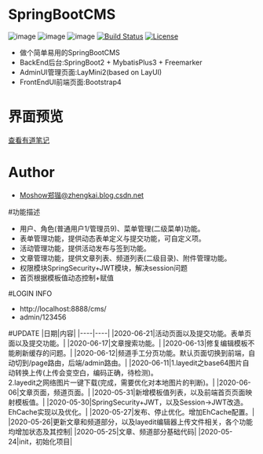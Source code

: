 # SpringBootCMS
![image](https://img.shields.io/badge/SpringBoot-%E2%98%85%E2%98%85%E2%98%85%E2%98%85%E2%98%85-blue.svg)
![image](https://img.shields.io/badge/MybatisPlus-%E2%98%85%E2%98%85%E2%98%85%E2%98%85%E2%98%85-blue.svg)
![image](https://img.shields.io/badge/Freemarker-%E2%98%85%E2%98%85%E2%98%85%E2%98%85%E2%98%85-blue.svg)
[![Build Status](https://travis-ci.org/moshowgame/SpringBootCMS.svg?branch=master)](https://travis-ci.org/moshowgame/SpringBootCMS)
[![License](https://img.shields.io/badge/license-Apache%202-4EB1BA.svg)](https://www.apache.org/licenses/LICENSE-2.0.html)

- 做个简单易用的SpringBootCMS
- BackEnd后台:SpringBoot2 + MybatisPlus3 + Freemarker
- AdminUI管理页面:LayMini2(based on LayUI)
- FrontEndUI前端页面:Bootstrap4

# 界面预览
[查看有道笔记](https://note.youdao.com/ynoteshare1/index.html?id=75b5e251f4c83215dec6428a03142995&type=note)

# Author
- Moshow郑锴@zhengkai.blog.csdn.net

#功能描述
- 用户、角色(普通用户1/管理员9)、菜单管理(二级菜单)功能。
- 表单管理功能，提供动态表单定义与提交功能，可自定义项。
- 活动管理功能，提供活动发布与签到功能。
- 文章管理功能，提供文章列表、频道列表(二级目录)、附件管理功能。
- 权限模块SpringSecurity+JWT模块，解决session问题
- 首页根据模板值动态控制+赋值

#LOGIN INFO
- http://localhost:8888/cms/
- admin/123456

#UPDATE
|日期|内容|
|----|----|
|2020-06-21|活动页面以及提交功能。表单页面以及提交功能。|
|2020-06-17|文章搜索功能。|
|2020-06-13|修复编辑模板不能刷新缓存的问题。|
|2020-06-12|频道手工分页功能。默认页面切换到前端，自动切到/page路由，后端/admin路由。|
|2020-06-11|1.layedit之base64图片自动转换上传(上传会变空白，编码正确，待检测)。<br>2.layedit之网络图片一键下载(完成，需要优化对本地图片的判断)。|
|2020-06-06|文章页面，频道页面。|
|2020-05-31|新增模板值列表，以及前端首页页面映射模板值。|
|2020-05-30|SpringSecurity+JWT，以及Session->JWT改造。EhCache实现以及优化。|
|2020-05-27|发布、停止优化。增加EhCache配置。|
|2020-05-26|更新文章和频道部分，以及layedit编辑器上传文件相关，各个功能均增加状态及其控制|
|2020-05-25|文章、频道部分基础代码|
|2020-05-24|init，初始化项目|
